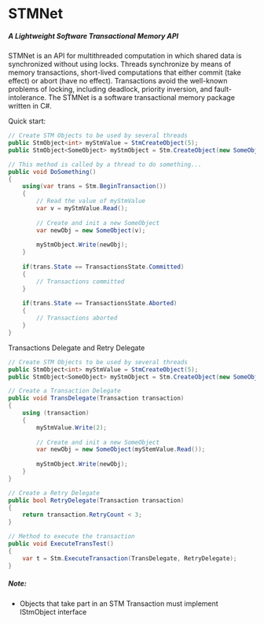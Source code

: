 # STMNet 
##### A Lightweight Software Transactional Memory API

STMNet is an API for multithreaded computation in which shared data is synchronized without using locks. Threads synchronize by means of memory transactions, short-lived computations that either commit (take effect) or abort (have no effect). Transactions avoid the well-known problems of locking, including deadlock, priority inversion, and fault-intolerance. The STMNet is a software transactional memory package written in C#.

Quick start:

````c#
// Create STM Objects to be used by several threads
public StmObject<int> myStmValue = StmCreateObject(5);
public StmObject<SomeObject> myStmObject = Stm.CreateObject(new SomeObject(initValue));

// This method is called by a thread to do something...
public void DoSomething()
{
	using(var trans = Stm.BeginTransaction())
    {
    	// Read the value of myStmValue
    	var v = myStmValue.Read();
        
        // Create and init a new SomeObject
        var newObj = new SomeObject(v);
        
        myStmObject.Write(newObj);
    }
    
    if(trans.State == TransactionsState.Committed)
    {
		// Transactions committed 
    }
    
    if(trans.State == TransactionsState.Aborted)
    {
    	// Transactions aborted 
    }
}
````

Transactions Delegate and Retry Delegate

````c#
// Create STM Objects to be used by several threads
public StmObject<int> myStmValue = StmCreateObject(5);
public StmObject<SomeObject> myStmObject = Stm.CreateObject(new SomeObject(initValue));

// Create a Transaction Delegate
public void TransDelegate(Transaction transaction)
{
	using (transaction)
	{
		myStmValue.Write(2);
        
        // Create and init a new SomeObject
        var newObj = new SomeObject(myStemValue.Read());
        
        myStmObject.Write(newObj);
	}
}

// Create a Retry Delegate
public bool RetryDelegate(Transaction transaction)
{
	return transaction.RetryCount < 3;
}

// Method to execute the transaction
public void ExecuteTransTest()
{
	var t = Stm.ExecuteTransaction(TransDelegate, RetryDelegate);
}
````

##### Note:
* Objects that take part in an STM Transaction must implement IStmObject interface